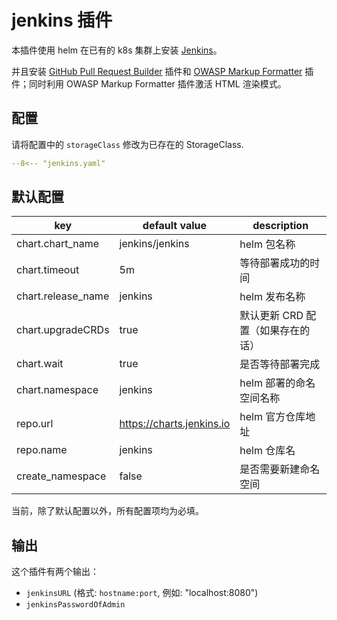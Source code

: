 # jenkins 插件

本插件使用 helm 在已有的 k8s 集群上安装 [Jenkins](https://jenkins.io)。

并且安装 [GitHub Pull Request Builder](https://plugins.jenkins.io/ghprb/) 插件和 [OWASP Markup Formatter](https://plugins.jenkins.io/antisamy-markup-formatter/) 插件；同时利用 OWASP Markup Formatter 插件激活 HTML 渲染模式。

## 配置

请将配置中的 `storageClass` 修改为已存在的 StorageClass.

```yaml
--8<-- "jenkins.yaml"
```

## 默认配置

| key                | default value             | description                                        |
| ----               | ----                      | ----                                               |
| chart.chart_name   | jenkins/jenkins           | helm 包名称                                        |
| chart.timeout      | 5m                        | 等待部署成功的时间                                 |
| chart.release_name | jenkins                   | helm 发布名称                                      |
| chart.upgradeCRDs  | true                      | 默认更新 CRD 配置（如果存在的话）                  |
| chart.wait         | true                      | 是否等待部署完成                                   |
| chart.namespace    | jenkins                   | helm 部署的命名空间名称                            |
| repo.url           | https://charts.jenkins.io | helm 官方仓库地址                                  |
| repo.name          | jenkins                   | helm 仓库名                                        |
| create_namespace   | false                     | 是否需要新建命名空间                               |

当前，除了默认配置以外，所有配置项均为必填。

## 输出

这个插件有两个输出：

- `jenkinsURL` (格式: `hostname:port`, 例如: "localhost:8080")
- `jenkinsPasswordOfAdmin` 
